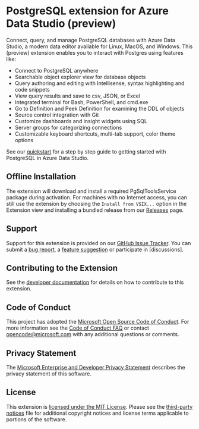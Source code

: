 # PostgreSQL extension for Azure Data Studio (preview)

Connect, query, and manage PostgreSQL databases with Azure Data Studio, a modern data editor available for Linux, MacOS, and Windows. This (preview) extension enables you to interact with Postgres using features like:

* Connect to PostgreSQL anywhere
* Searchable object explorer view for database objects
* Query authoring and editing with Intellisense, syntax highlighting and code snippets
* View query results and save to csv, JSON, or Excel
* Integrated terminal for Bash, PowerShell, and cmd.exe
* Go to Definition and Peek Definition for examining the DDL of objects
* Source control integration with Git
* Customize dashboards and insight widgets using SQL 
* Server groups for categorizing connections
* Customizable keyboard shortcuts, multi-tab support, color theme options

See our [quickstart](https://docs.microsoft.com/sql/azure-data-studio/quickstart-postgresql) for a step by step guide to getting started with PostgreSQL in Azure Data Studio.

## Offline Installation
The extension will download and install a required PgSqlToolsService package during activation. For machines with no Internet access, you can still use the extension by choosing the
`Install from VSIX...` option in the Extension view and installing a bundled release from our [Releases](https://github.com/Microsoft/sqlops-pgsql/releases) page.

## Support
Support for this extension is provided on our [GitHub Issue Tracker]. You can submit a [bug report], a [feature suggestion] or participate in [discussions].

## Contributing to the Extension
See the [developer documentation] for details on how to contribute to this extension.

## Code of Conduct
This project has adopted the [Microsoft Open Source Code of Conduct]. For more information see the [Code of Conduct FAQ] or contact [opencode@microsoft.com] with any additional questions or comments.

## Privacy Statement
The [Microsoft Enterprise and Developer Privacy Statement] describes the privacy statement of this software.

## License
This extension is [licensed under the MIT License]. Please see the [third-party notices] file for additional copyright notices and license terms applicable to portions of the software.

[GitHub Issue Tracker]:https://github.com/Microsoft/sqlops-pgsql/issues
[bug report]:https://github.com/Microsoft/sqlops-pgsql/issues/new?labels=bug
[feature suggestion]:https://github.com/Microsoft/sqlops-pgsql/issues/new?labels=feature-request
[developer documentation]:https://github.com/Microsoft/sqlops-pgsql/wiki/contributing
[Microsoft Enterprise and Developer Privacy Statement]:https://go.microsoft.com/fwlink/?LinkId=786907&lang=en7
[licensed under the MIT License]: https://github.com/Microsoft/sqlops-pgsql/blob/master/LICENSE.txt
[third-party notices]: https://github.com/Microsoft/sqlops-pgsql/blob/master/ThirdPartyNotices.txt
[Microsoft Open Source Code of Conduct]:https://opensource.microsoft.com/codeofconduct/
[Code of Conduct FAQ]:https://opensource.microsoft.com/codeofconduct/faq/
[opencode@microsoft.com]:mailto:opencode@microsoft.com
